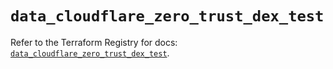 # `data_cloudflare_zero_trust_dex_test`

Refer to the Terraform Registry for docs: [`data_cloudflare_zero_trust_dex_test`](https://registry.terraform.io/providers/cloudflare/cloudflare/5.7.0/docs/data-sources/zero_trust_dex_test).
